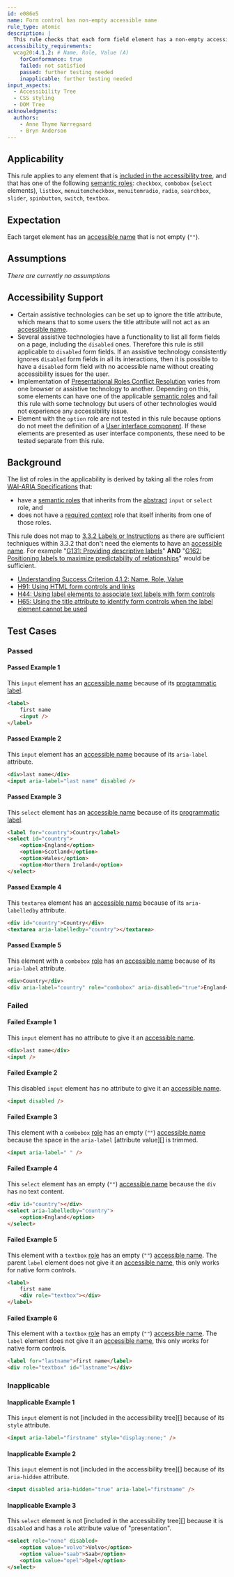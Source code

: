 ```yaml
---
id: e086e5
name: Form control has non-empty accessible name
rule_type: atomic
description: |
  This rule checks that each form field element has a non-empty accessible name.
accessibility_requirements:
  wcag20:4.1.2: # Name, Role, Value (A)
    forConformance: true
    failed: not satisfied
    passed: further testing needed
    inapplicable: further testing needed
input_aspects:
  - Accessibility Tree
  - CSS styling
  - DOM Tree
acknowledgments:
  authors:
    - Anne Thyme Nørregaard
    - Bryn Anderson
---
```


## Applicability

This rule applies to any element that is [included in the accessibility tree](#included-in-the-accessibility-tree), and that has one of the following [semantic roles][]: `checkbox`, `combobox` (`select` elements), `listbox`, `menuitemcheckbox`, `menuitemradio`, `radio`, `searchbox`, `slider`, `spinbutton`, `switch`, `textbox`.

## Expectation

Each target element has an [accessible name][] that is not empty (`""`).

## Assumptions

_There are currently no assumptions_

## Accessibility Support

- Certain assistive technologies can be set up to ignore the title attribute, which means that to some users the title attribute will not act as an [accessible name][].
- Several assistive technologies have a functionality to list all form fields on a page, including the `disabled` ones. Therefore this rule is still applicable to `disabled` form fields. If an assistive technology consistently ignores `disabled` form fields in all its interactions, then it is possible to have a `disabled` form field with no accessible name without creating accessibility issues for the user.
- Implementation of [Presentational Roles Conflict Resolution][] varies from one browser or assistive technology to another. Depending on this, some elements can have one of the applicable [semantic roles][] and fail this rule with some technology but users of other technologies would not experience any accessibility issue.
- Element with the `option` role are not tested in this rule because options do not meet the definition of a [User interface component](https://www.w3.org/TR/WCAG21/#dfn-user-interface-components). If these elements are presented as user interface components, these need to be tested separate from this rule.

## Background

The list of roles in the applicability is derived by taking all the roles from [WAI-ARIA Specifications](#wai-aria-specifications) that:

- have a [semantic roles][] that inherits from the [abstract](https://www.w3.org/TR/wai-aria/#abstract_roles) `input` or `select` role, and
- does not have a [required context](https://www.w3.org/TR/wai-aria/#scope) role that itself inherits from one of those roles.

This rule does not map to [3.3.2 Labels or Instructions](https://www.w3.org/TR/WCAG21/#labels-or-instructions) as there are sufficient techniques within 3.3.2 that don't need the elements to have an [accessible name][]. For example "[G131: Providing descriptive labels](https://www.w3.org/WAI/WCAG21/Techniques/general/G131)" **AND** "[G162: Positioning labels to maximize predictability of relationships](https://www.w3.org/WAI/WCAG21/Techniques/general/G162)" would be sufficient.

- [Understanding Success Criterion 4.1.2: Name, Role, Value](https://www.w3.org/WAI/WCAG21/Understanding/name-role-value)
- [H91: Using HTML form controls and links](https://www.w3.org/WAI/WCAG21/Techniques/html/H91)
- [H44: Using label elements to associate text labels with form controls](https://www.w3.org/WAI/WCAG21/Techniques/html/H44)
- [H65: Using the title attribute to identify form controls when the label element cannot be used](https://www.w3.org/WAI/WCAG21/Techniques/html/H65)

## Test Cases

### Passed

#### Passed Example 1

This `input` element has an [accessible name][] because of its [programmatic label](#programmatic-label).

```html
<label>
	first name
	<input />
</label>
```

#### Passed Example 2

This `input` element has an [accessible name][] because of its `aria-label` attribute.

```html
<div>last name</div>
<input aria-label="last name" disabled />
```

#### Passed Example 3

This `select` element has an [accessible name][] because of its [programmatic label](#programmatic-label).

```html
<label for="country">Country</label>
<select id="country">
	<option>England</option>
	<option>Scotland</option>
	<option>Wales</option>
	<option>Northern Ireland</option>
</select>
```

#### Passed Example 4

This `textarea` element has an [accessible name][] because of its `aria-labelledby` attribute.

```html
<div id="country">Country</div>
<textarea aria-labelledby="country"></textarea>
```

#### Passed Example 5

This element with a `combobox` [role][semantic role] has an [accessible name][] because of its `aria-label` attribute.

```html
<div>Country</div>
<div aria-label="country" role="combobox" aria-disabled="true">England</div>
```

### Failed

#### Failed Example 1

This `input` element has no attribute to give it an [accessible name][].

```html
<div>last name</div>
<input />
```

#### Failed Example 2

This disabled `input` element has no attribute to give it an [accessible name][].

```html
<input disabled />
```

#### Failed Example 3

This element with a `combobox` [role][semantic role] has an empty (`""`) [accessible name][] because the space in the `aria-label` [attribute value][] is trimmed.

```html
<input aria-label=" " />
```

#### Failed Example 4

This `select` element has an empty (`""`) [accessible name][] because the `div` has no text content.

```html
<div id="country"></div>
<select aria-labelledby="country">
	<option>England</option>
</select>
```

#### Failed Example 5

This element with a `textbox` [role][semantic role] has an empty (`""`) [accessible name][]. The parent `label` element does not give it an [accessible name][], this only works for native form controls.

```html
<label>
	first name
	<div role="textbox"></div>
</label>
```

#### Failed Example 6

This element with a `textbox` [role][semantic role] has an empty (`""`) [accessible name][]. The `label` element does not give it an [accessible name][], this only works for native form controls.

```html
<label for="lastname">first name</label>
<div role="textbox" id="lastname"></div>
```

### Inapplicable

#### Inapplicable Example 1

This `input` element is not [included in the accessibility tree][] because of its `style` attribute.

```html
<input aria-label="firstname" style="display:none;" />
```

#### Inapplicable Example 2

This `input` element is not [included in the accessibility tree][] because of its `aria-hidden` attribute.

```html
<input disabled aria-hidden="true" aria-label="firstname" />
```

#### Inapplicable Example 3

This `select` element is not [included in the accessibility tree][] because it is `disabled` and has a `role` attribute value of "presentation".

```html
<select role="none" disabled>
	<option value="volvo">Volvo</option>
	<option value="saab">Saab</option>
	<option value="opel">Opel</option>
</select>
```

[accessible name]: #accessible-name 'Definition of accessible name'
[explicit role]: #explicit-role 'Definition of Explicit Role'
[presentational roles conflict resolution]: https://www.w3.org/TR/wai-aria-1.1/#conflict_resolution_presentation_none 'Presentational Roles Conflict Resolution'
[semantic role]: #semantic-role 'Definition of Semantic Role'
[semantic roles]: #semantic-role 'Definition of semantic role'
[whitespace]: #whitespace 'Definition of whitespace'
